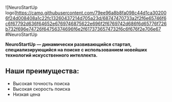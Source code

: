 ![NeuroStartUp logo]https://camo.githubusercontent.com/79ee96a8b8fa098c44d1ca302006f24d008408a1c22fc13260437214d705a23d/68747470733a2f2f6e65746f6c6f67792d636f64652e6769746875622e696f2f6769742d686f6d65776f726b732f696e74726f64756374696f6e2f6173736574732f6c6f676f2e706e67
#NeuroStartUp

**NeuroStartUp — динамически развивающийся стартап, специализирующийся на поиске с использованием новейших технологий искусственного интеллекта.**

## Наши преимущества:
* Высокая точность поиска
* Высокая скорость поиска
* Низкая цена
